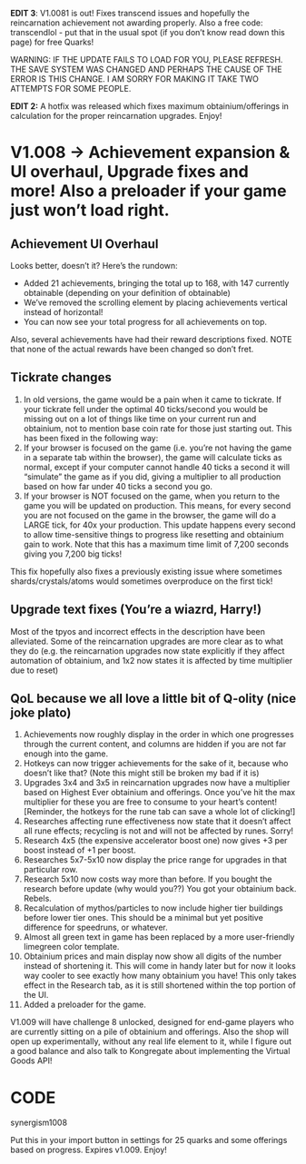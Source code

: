 **EDIT 3**: V1.0081 is out! Fixes transcend issues and hopefully the reincarnation achievement not awarding properly. Also a free code: transcendlol - put that in the usual spot (if you don’t know read down this page) for free Quarks!

WARNING: IF THE UPDATE FAILS TO LOAD FOR YOU, PLEASE REFRESH. THE SAVE SYSTEM WAS CHANGED AND PERHAPS THE CAUSE OF THE ERROR IS THIS CHANGE. I AM SORRY FOR MAKING IT TAKE TWO ATTEMPTS FOR SOME PEOPLE.

**EDIT 2:** A hotfix was released which fixes maximum obtainium/offerings in calculation for the proper reincarnation upgrades. Enjoy!

# V1.008 → Achievement expansion & UI overhaul, Upgrade fixes and more! Also a preloader if your game just won’t load right.

## Achievement UI Overhaul
Looks better, doesn’t it? Here’s the rundown:
* Added 21 achievements, bringing the total up to 168, with 147 currently obtainable (depending on your definition of obtainable)
* We’ve removed the scrolling element by placing achievements vertical instead of horizontal!
* You can now see your total progress for all achievements on top.

Also, several achievements have had their reward descriptions fixed. NOTE that none of the actual rewards have been changed so don’t fret.

## Tickrate changes
1. In old versions, the game would be a pain when it came to tickrate. If your tickrate fell under the optimal 40 ticks/second you would be missing out on a lot of things like time on your current run and obtainium, not to mention base coin rate for those just starting out. This has been fixed in the following way:
2. If your browser is focused on the game (i.e. you’re not having the game in a separate tab within the browser), the game will calculate ticks as normal, except if your computer cannot handle 40 ticks a second it will “simulate” the game as if you did, giving a multiplier to all production based on how far under 40 ticks a second you go.
3. If your browser is NOT focused on the game, when you return to the game you will be updated on production. This means, for every second you are not focused on the game in the browser, the game will do a LARGE tick, for 40x your production. This update happens every second to allow time-sensitive things to progress like resetting and obtainium gain to work. Note that this has a maximum time limit of 7,200 seconds giving you 7,200 big ticks!

This fix hopefully also fixes a previously existing issue where sometimes shards/crystals/atoms would sometimes overproduce on the first tick!

## Upgrade text fixes (You’re a wiazrd, Harry!)
Most of the tpyos and incorrect effects in the description have been alleviated. Some of the reincarnation upgrades are more clear as to what they do (e.g. the reincarnation upgrades now state explicitly if they affect automation of obtainium, and 1x2 now states it is affected by time multiplier due to reset)

## QoL because we all love a little bit of Q-olity (nice joke plato)
1. Achievements now roughly display in the order in which one progresses through the current content, and columns are hidden if you are not far enough into the game.
2. Hotkeys can now trigger achievements for the sake of it, because who doesn’t like that? (Note this might still be broken my bad if it is)
3. Upgrades 3x4 and 3x5 in reincarnation upgrades now have a multiplier based on Highest Ever obtainium and offerings. Once you’ve hit the max multiplier for these you are free to consume to your heart’s content! [Reminder, the hotkeys for the rune tab can save a whole lot of clicking!]
4. Researches affecting rune effectiveness now state that it doesn’t affect all rune effects; recycling is not and will not be affected by runes. Sorry!
5. Research 4x5 (the expensive accelerator boost one) now gives +3 per boost instead of +1 per boost.
6. Researches 5x7-5x10 now display the price range for upgrades in that particular row.
7. Research 5x10 now costs way more than before. If you bought the research before update (why would you??) You got your obtainium back. Rebels.
8. Recalculation of mythos/particles to now include higher tier buildings before lower tier ones. This should be a minimal but yet positive difference for speedruns, or whatever.
9. Almost all green text in game has been replaced by a more user-friendly limegreen color template.
10. Obtainium prices and main display now show all digits of the number instead of shortening it. This will come in handy later but for now it looks way cooler to see exactly how many obtainium you have! This only takes effect in the Research tab, as it is still shortened within the top portion of the UI.
11. Added a preloader for the game.

V1.009 will have challenge 8 unlocked, designed for end-game players who are currently sitting on a pile of obtainium and offerings. Also the shop will open up experimentally, without any real life element to it, while I figure out a good balance and also talk to Kongregate about implementing the Virtual Goods API!

# CODE
synergism1008

Put this in your import button in settings for 25 quarks and some offerings based on progress. Expires v1.009. Enjoy!
